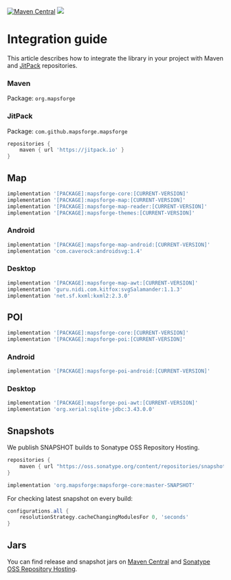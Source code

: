 [![Maven Central](https://img.shields.io/maven-central/v/org.mapsforge/mapsforge-core.svg)](https://repo1.maven.org/maven2/org/mapsforge/)
[![](https://jitpack.io/v/mapsforge/mapsforge.svg)](https://jitpack.io/#mapsforge/mapsforge)

# Integration guide

This article describes how to integrate the library in your project with Maven and [JitPack](https://jitpack.io/#mapsforge/mapsforge) repositories.

### Maven

Package: `org.mapsforge`

### JitPack
 
Package: `com.github.mapsforge.mapsforge`

```groovy
repositories {
    maven { url 'https://jitpack.io' }
}
```

## Map

```groovy
implementation '[PACKAGE]:mapsforge-core:[CURRENT-VERSION]'
implementation '[PACKAGE]:mapsforge-map:[CURRENT-VERSION]'
implementation '[PACKAGE]:mapsforge-map-reader:[CURRENT-VERSION]'
implementation '[PACKAGE]:mapsforge-themes:[CURRENT-VERSION]'
```

### Android

```groovy
implementation '[PACKAGE]:mapsforge-map-android:[CURRENT-VERSION]'
implementation 'com.caverock:androidsvg:1.4'
```

### Desktop

```groovy
implementation '[PACKAGE]:mapsforge-map-awt:[CURRENT-VERSION]'
implementation 'guru.nidi.com.kitfox:svgSalamander:1.1.3'
implementation 'net.sf.kxml:kxml2:2.3.0'
```

## POI

```groovy
implementation '[PACKAGE]:mapsforge-core:[CURRENT-VERSION]'
implementation '[PACKAGE]:mapsforge-poi:[CURRENT-VERSION]'
```

### Android

```groovy
implementation '[PACKAGE]:mapsforge-poi-android:[CURRENT-VERSION]'
```

### Desktop

```groovy
implementation '[PACKAGE]:mapsforge-poi-awt:[CURRENT-VERSION]'
implementation 'org.xerial:sqlite-jdbc:3.43.0.0'
```

## Snapshots

We publish SNAPSHOT builds to Sonatype OSS Repository Hosting.

```groovy
repositories {
    maven { url "https://oss.sonatype.org/content/repositories/snapshots/" }
}
```

```groovy
implementation 'org.mapsforge:mapsforge-core:master-SNAPSHOT'
```

For checking latest snapshot on every build:
```groovy
configurations.all {
    resolutionStrategy.cacheChangingModulesFor 0, 'seconds'
}
```

## Jars

You can find release and snapshot jars on [Maven Central](https://repo1.maven.org/maven2/org/mapsforge/) and [Sonatype OSS Repository Hosting](https://oss.sonatype.org/content/repositories/snapshots/org/mapsforge/).
